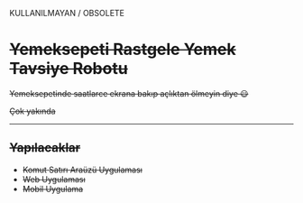 KULLANILMAYAN / OBSOLETE

# ~~Yemeksepeti Rastgele Yemek Tavsiye Robotu~~
~~Yemeksepetinde saatlarce ekrana bakıp açlıktan ölmeyin diye 😃~~

~~Çok yakında~~

-------------
## ~~Yapılacaklar~~
* ~~Komut Satırı Araüzü Uygulaması~~
* ~~Web Uygulaması~~
* ~~Mobil Uygulama~~
